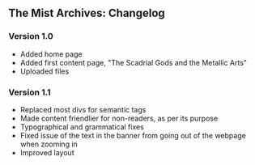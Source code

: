 ## The Mist Archives: Changelog

### Version 1.0
- Added home page
- Added first content page, "The Scadrial Gods and the Metallic Arts"
- Uploaded files

### Version 1.1
- Replaced most divs for semantic tags
- Made content friendlier for non-readers, as per its purpose
- Typographical and grammatical fixes
- Fixed issue of the text in the banner from going out of the webpage when zooming in
- Improved layout
